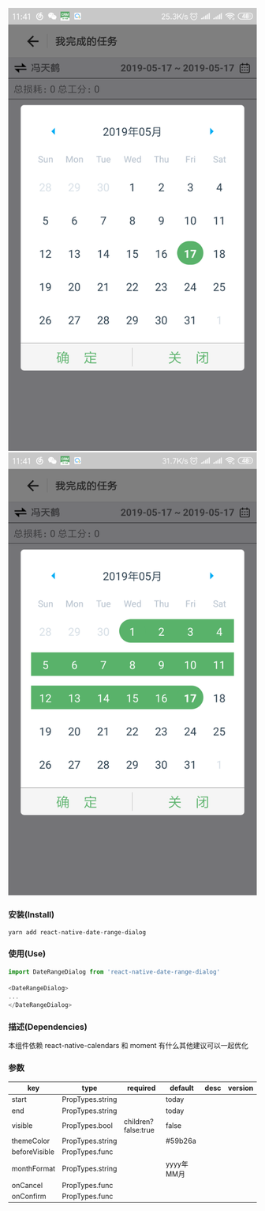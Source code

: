 ![](./screenshots/2011558064722_.pic.jpg)
![](./screenshots/2001558064721_.pic.jpg)

### 安装(Install)
```
yarn add react-native-date-range-dialog
```
### 使用(Use)
```javascript
import DateRangeDialog from 'react-native-date-range-dialog'

<DateRangeDialog>
...
</DateRangeDialog>
```
### 描述(Dependencies)
本组件依赖 react-native-calendars 和 moment 有什么其他建议可以一起优化


### 参数
|key|type|required|default|desc|version|
|---- |---- |---- |---- |---- |---- |
|start|PropTypes.string||today|||
| end |PropTypes.string||today|||
| visible |PropTypes.bool|children?false:true|false|||
| themeColor |PropTypes.string||#59b26a|||
| beforeVisible |PropTypes.func|||||
| monthFormat |PropTypes.string||yyyy年MM月|||
| onCancel |PropTypes.func|||||
| onConfirm |PropTypes.func|||||